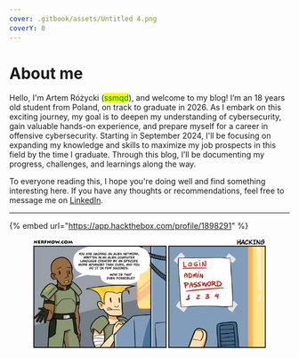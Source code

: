 ```yaml
---
cover: .gitbook/assets/Untitled 4.png
coverY: 0
---
```


# About me

Hello, I'm Artem Różycki (<mark style="color:green;">ssmqd</mark>), and welcome to my blog! I’m an 18 years old student from Poland, on track to graduate in 2026. As I embark on this exciting journey, my goal is to deepen my understanding of cybersecurity, gain valuable hands-on experience, and prepare myself for a career in offensive cybersecurity. Starting in September 2024, I'll be focusing on expanding my knowledge and skills to maximize my job prospects in this field by the time I graduate. Through this blog, I’ll be documenting my progress, challenges, and learnings along the way.

To everyone reading this, I hope you're doing well and find something interesting here. If you have any thoughts or recommendations, feel free to message me on [LinkedIn](https://www.linkedin.com/in/rozyckiartem/).

***

{% embed url="https://app.hackthebox.com/profile/1898291" %}

<figure><img src=".gitbook/assets/Hacker Comics Meme.jpeg" alt=""><figcaption></figcaption></figure>
